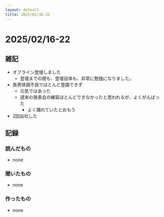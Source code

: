 ```yaml
---
layout: default
title: 2025/02/16-22
---
```


# 2025/02/16-22

## 雑記

* オフライン登壇しました
  * 登壇までの間も、登壇自体も、非常に勉強になりました。
* 長男体調不良でほとんど登園できず
  * 元気ではあった
  * 週末の発表会の練習ほとんどできなかったと思われるが、よくがんばった
    * よく踊れていたとおもう
* 2回出社した

## 記録

### 読んだもの

* none

### 聞いたもの

* none

### 作ったもの

* none
